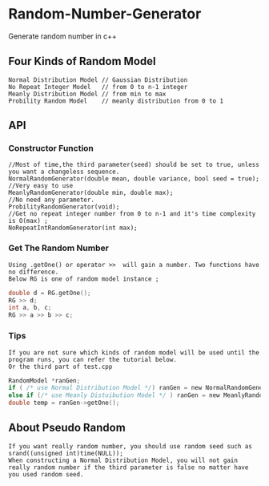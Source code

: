 # Random-Number-Generator
Generate random number in c++
## Four Kinds of Random Model
    Normal Distribution Model // Gaussian Distribution 
    No Repeat Integer Model   // from 0 to n-1 integer
    Meanly Distribution Model // from min to max
    Probility Random Model    // meanly distribution from 0 to 1 
## API
### Constructor Function
    //Most of time,the third parameter(seed) should be set to true, unless you want a changeless sequence.
    NormalRandomGenerator(double mean, double variance, bool seed = true);
    //Very easy to use
    MeanlyRandomGenerator(double min, double max);
    //No need any parameter. 
    ProbilityRandomGenerator(void);
    //Get no repeat integer number from 0 to n-1 and it's time complexity is O(max) ;
    NoRepeatIntRandomGenerator(int max);
### Get The Random Number
    Using .getOne() or operator >>  will gain a number. Two functions have no difference.
    Below RG is one of random model instance ;
```c   
double d = RG.getOne();
RG >> d;
int a, b, c;
RG >> a >> b >> c;
```
### Tips
    If you are not sure which kinds of random model will be used until the program runs, you can refer the tutorial below.
    Or the third part of test.cpp 
```c
RandomModel *ranGen;
if ( /* use Normal Distribution Model */) ranGen = new NormalRandomGenerator(20, 10);
else if (/* use Meanly Distuibution Model */ ) ranGen = new MeanlyRandomGenerator(10, 20);
double temp = ranGen->getOne();
```
## About Pseudo Random
    If you want really random number, you should use random seed such as srand((unsigned int)time(NULL)); 
    When constructing a Normal Distribution Model, you will not gain really random number if the third parameter is false no matter have you used random seed.
